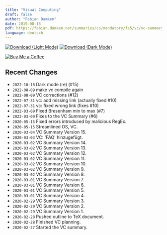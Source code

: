 ```yaml
---
title: "Visual Computing"
draft: false
author: "Fabian Damken"
date: 2019-08-15
pdf: https://fabian.damken.net/summaries/cs/mandatory/fs5/vc/vc-summary.pdf
language: deutsch
---
```


[![Download (Light Mode)](/download.png)](vc-summary.pdf)
[![Download (Dark Mode)](/download-dark.png)](vc-summary-dark.pdf)

[![Buy Me a Coffee](/kofi.png)](https://ko-fi.com/fdamken)

## Recent Changes
- `2022-10-18` Dark mode (re) (#15)
- `2022-08-09` make vc compile again
- `2022-08-09` VC corrections (#12)
- `2022-07-31` vc: add missing link (actually fixed #10)
- `2022-07-31` vc: fixed wrong link (fixes #10)
- `2022-03-09` Fixed Bresenham min to max (#7)
- `2022-03-09` Fixes to the VC Summary (#6)
- `2020-05-15` Fixed errors introduced by malicious RegEx.
- `2020-05-15` Streamlined OS, VC.
- `2020-03-04` VC Summary Version 15.
- `2020-03-03` VC: 'FAQ' hinzugefügt.
- `2020-03-02` VC Summary Version 14.
- `2020-03-02` VC Summary Version 13.
- `2020-03-02` VC Summary Version 12.
- `2020-03-02` VC Summary Version 11.
- `2020-03-02` VC Summary Version 10.
- `2020-03-02` VC Summary Version 9.
- `2020-03-02` VC Summary Version 8.
- `2020-03-01` VC Summary Version 7.
- `2020-03-01` VC Summary Version 6.
- `2020-03-01` VC Summary Version 5.
- `2020-03-01` VC Summary Version 4.
- `2020-02-29` VC Summary Version 3.
- `2020-02-29` VC Summary Version 2.
- `2020-02-29` VC Summary Version 1.
- `2020-02-28` Pushed outline to TeX document.
- `2020-02-28` Finished VC planning.
- `2020-02-27` Started the VC summary.
